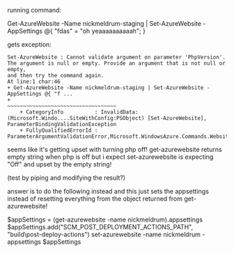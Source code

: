 running command: 
  
  Get-AzureWebsite -Name nickmeldrum-staging | Set-AzureWebsite -AppSettings @{ "fdas" = "oh yeaaaaaaaaaah"; }

gets exception:

    Set-AzureWebsite : Cannot validate argument on parameter 'PhpVersion'. The argument is null or empty. Provide an argument that is not null or empty,
    and then try the command again.
    At line:1 char:46
    + Get-AzureWebsite -Name nickmeldrum-staging | Set-AzureWebsite -AppSettings @{ "f ...
    +                                              ~~~~~~~~~~~~~~~~~~~~~~~~~~~~~~~~~~~
        + CategoryInfo          : InvalidData: (Microsoft.Windo....SiteWithConfig:PSObject) [Set-AzureWebsite], ParameterBindingValidationException
        + FullyQualifiedErrorId : ParameterArgumentValidationError,Microsoft.WindowsAzure.Commands.Websites.SetAzureWebsiteCommand

seems like it's getting upset with turning php off!
get-azurewebsite returns empty string when php is off but i expect set-azurewebsite is expecting "Off" and upset by the empty string!

(test by piping and modifying the result?)

answer is to do the following instead and this just sets the appsettings instead of resetting everything from the object returned from get-azurewebsite!

  $appSettings = (get-azurewebsite -name nickmeldrum).appsettings
  $appSettings.add("SCM_POST_DEPLOYMENT_ACTIONS_PATH", "build\post-deploy-actions")
  set-azurewebsite -name nickmeldrum -appsettings $appSettings

